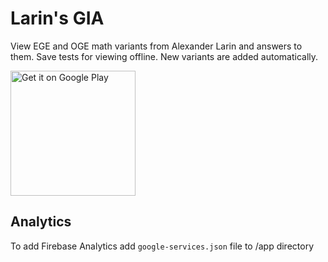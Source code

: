 # Larin's GIA
View EGE and OGE math variants from Alexander Larin and answers to them. Save tests for viewing offline. New variants are added automatically.

<a href='https://play.google.com/store/apps/details?id=com.popov.egeanswers&utm_source=github&pcampaignid=MKT-Other-global-all-co-prtnr-py-PartBadge-Mar2515-1'><img alt='Get it on Google Play' width='200' src='https://play.google.com/intl/en_us/badges/images/generic/en_badge_web_generic.png'/></a>

## Analytics
To add Firebase Analytics add `google-services.json` file to /app directory
